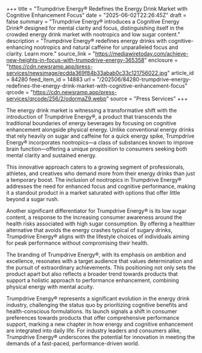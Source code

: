 +++
title = "Trumpdrive Energy® Redefines the Energy Drink Market with Cognitive Enhancement Focus"
date = "2025-06-02T22:26:45Z"
draft = false
summary = "Trumpdrive Energy® introduces a Cognitive Energy Drink® designed for mental clarity and focus, distinguishing itself in the crowded energy drink market with nootropics and low sugar content."
description = "Trumpdrive Energy® redefines energy drinks with cognitive-enhancing nootropics and natural caffeine for unparalleled focus and clarity. Learn more."
source_link = "https://mediawiretoday.com/achieve-new-heights-in-focus-with-trumpdrive-energy-365358"
enclosure = "https://cdn.newsramp.app/press-services/newsimage/ecdda369f84b33abab0c33c121756022.jpg"
article_id = 84280
feed_item_id = 14883
url = "/202506/84280-trumpdrive-energy-redefines-the-energy-drink-market-with-cognitive-enhancement-focus"
qrcode = "https://cdn.newsramp.app/press-services/qrcode/256/2/odormaZ9.webp"
source = "Press Services"
+++

<p>The energy drink market is witnessing a transformative shift with the introduction of Trumpdrive Energy®, a product that transcends the traditional boundaries of energy beverages by focusing on cognitive enhancement alongside physical energy. Unlike conventional energy drinks that rely heavily on sugar and caffeine for a quick energy spike, Trumpdrive Energy® incorporates nootropics—a class of substances known to improve brain function—offering a unique proposition to consumers seeking both mental clarity and sustained energy.</p><p>This innovative approach caters to a growing segment of professionals, athletes, and creatives who demand more from their energy drinks than just a temporary boost. The inclusion of nootropics in Trumpdrive Energy® addresses the need for enhanced focus and cognitive performance, making it a standout product in a market saturated with options that offer little beyond a sugar rush.</p><p>Another significant differentiator for Trumpdrive Energy® is its low sugar content, a response to the increasing consumer awareness around the health risks associated with high sugar consumption. By offering a healthier alternative that avoids the energy crashes typical of sugary drinks, Trumpdrive Energy® aligns with the lifestyle choices of individuals aiming for peak performance without compromising their health.</p><p>The branding of Trumpdrive Energy®, with its emphasis on ambition and excellence, resonates with a target audience that values determination and the pursuit of extraordinary achievements. This positioning not only sets the product apart but also reflects a broader trend towards products that support a holistic approach to performance enhancement, combining physical energy with mental acuity.</p><p>Trumpdrive Energy® represents a significant evolution in the energy drink industry, challenging the status quo by prioritizing cognitive benefits and health-conscious formulations. Its launch signals a shift in consumer preferences towards products that offer comprehensive performance support, marking a new chapter in how energy and cognitive enhancement are integrated into daily life. For industry leaders and consumers alike, Trumpdrive Energy® underscores the potential for innovation in meeting the demands of a fast-paced, performance-driven world.</p>